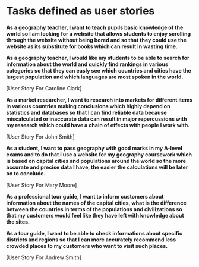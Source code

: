 # Tasks defined as user stories

**As a geography teacher, I want to teach pupils basic knowledge of the world so I am looking for a website
that allows students to enjoy scrolling through the website without being bored and so that they could use the website
as its substitute for books which can result in wasting time.**

**As a geography teacher, I would like my students to be able to search for information about the world
and quickly find rankings in various categories so that they can easly see which countries and cities have the largest 
population and which languages are most spoken in the world.**

[User Story For Caroline Clark]

**As a market researcher, I want to research into markets for different items in various countries making conclusions
which highly depend on statistics and databases so that I can find reliable data because miscalculated or inaccurate data
can result in major repercussions with my research which could have a chain of effects with people I work with.**

[User Story For John Smith]

**As a student, I want to pass geography with good marks in my A-level exams and to do that
I use a website for my geography coursework which is based on capital cities and populations around the world
so the more accurate and precise data I have, the easier the calculations will be later on to conclude.**

[User Story For Mary Moore]

**As a professional tour guide, I want to inform customers about information about the names of the capital
cities, what is the difference between the countries in terms of the populations and civilizations
so that my customers would feel like they have left with knowledge about the sites.**

**As a tour guide, I want to be able to check informations about specific districts and regions so that I can more accurately recommend less crowded places to my customers who want to visit such places.**

[User Story For Andrew Smith]
